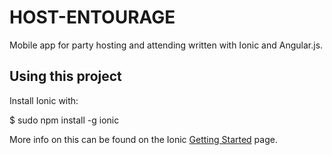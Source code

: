 HOST-ENTOURAGE
=====================

Mobile app for party hosting and attending written with Ionic and Angular.js.

## Using this project
Install Ionic with: 

$ sudo npm install -g ionic


More info on this can be found on the Ionic [Getting Started](http://ionicframework.com/getting-started) page.

